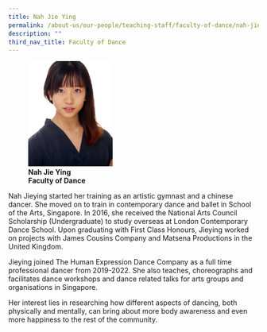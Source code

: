 ```yaml
---
title: Nah Jie Ying
permalink: /about-us/our-people/teaching-staff/faculty-of-dance/nah-jie-ying/
description: ""
third_nav_title: Faculty of Dance
---
```

<figure>
<img style="width:40%" src="/images/dance_full_nah-jie-ying_photo-01.jpg">
<figcaption> <strong>Nah Jie Ying<br>
Faculty of Dance</strong> </figcaption>
</figure>

Nah Jieying started her training as an artistic gymnast and a chinese dancer. She moved on to train in contemporary dance and ballet in School of the Arts, Singapore. In 2016, she received the National Arts Council Scholarship (Undergraduate) to study overseas at London Contemporary Dance School. Upon graduating with First Class Honours, Jieying worked on projects with James Cousins Company and Matsena Productions in the United Kingdom.

  

Jieying joined The Human Expression Dance Company as a full time professional dancer from 2019-2022. She also teaches, choreographs and facilitates dance workshops and dance related talks for arts groups and organisations in Singapore.

  

Her interest lies in researching how different aspects of dancing, both physically and mentally, can bring about more body awareness and even more happiness to the rest of the community.